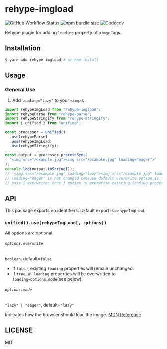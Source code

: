# rehype-imgload

![GitHub Workflow Status](https://img.shields.io/github/workflow/status/plastic041/rehype-imgload/Node.js%20Package)
![npm bundle size](https://img.shields.io/bundlephobia/min/rehype-imgload)
![Codecov](https://img.shields.io/codecov/c/github/plastic041/rehype-imgload)

Rehype plugin for adding `loading` property of `<img>` tags.

## Installation

```bash
$ yarn add rehype-imgload # or npm install
```

## Usage

### General Use

1. Add `loading="lazy"` to your `<img>`s.

```javascript
import rehypeImgLoad from "rehype-imgload";
import rehypeParse from "rehype-parse";
import rehypeStringify from "rehype-stringify";
import { unified } from "unified";

const processor = unified()
  .use(rehypeParse)
  .use(rehypeImgLoad)
  .use(rehypeStringify);

const output = processor.processSync(
  '<img src="/example.jpg"><img src="/example.jpg" loading="eager">'
);
console.log(output.toString());
// '<img src="/example.jpg" loading="lazy"><img src="/example.jpg" loading="eager">'
// loading="eager" is not changed because default overwrite option is false.
// pass { overwrite: true } option to overwrite existing loading property.
```

## API

This package exports no identifiers. Default export is `rehypeImgLoad`.

### `unified().use(rehypeImgLoad[, options])`

All options are optional.

###### `options.overwrite`

`boolean`. default=`false`

- If `false`, existing `loading` properties will remain unchanged.
- If `true`, all `loading` properties will be overwritten to `loading=options.mode`(see below).

###### `options.mode`

`"lazy" | "eager"`, default=`"lazy"`

Indicates how the browser should load the image. [MDN Reference](https://developer.mozilla.org/docs/Web/HTML/Element/img#attr-loading)

## LICENSE

MIT
